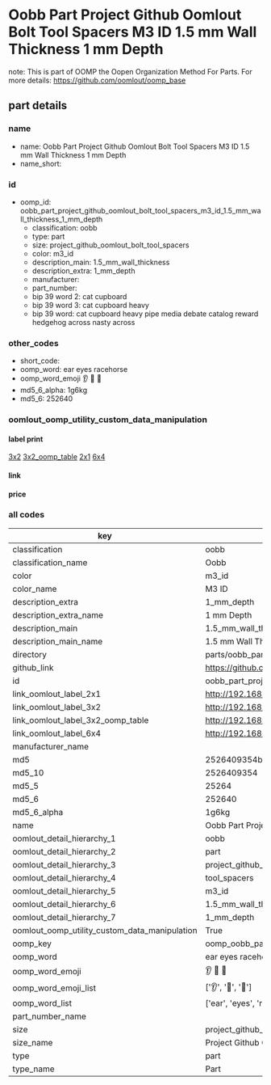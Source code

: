 # Oobb Part Project Github Oomlout Bolt Tool Spacers M3 ID 1.5 mm Wall Thickness 1 mm Depth  

note: This is part of OOMP the Oopen Organization Method For Parts. For more details: https://github.com/oomlout/oomp_base

##  part details
  







### name
* name: Oobb Part Project Github Oomlout Bolt Tool Spacers M3 ID 1.5 mm Wall Thickness 1 mm Depth
* name_short: 
### id
* oomp_id: oobb_part_project_github_oomlout_bolt_tool_spacers_m3_id_1.5_mm_wall_thickness_1_mm_depth
  * classification: oobb
  * type: part
  * size: project_github_oomlout_bolt_tool_spacers
  * color: m3_id
  * description_main: 1.5_mm_wall_thickness
  * description_extra: 1_mm_depth
  * manufacturer: 
  * part_number: 
  * bip 39 word 2: cat cupboard
  * bip 39 word 3: cat cupboard heavy
  * bip 39 word: cat cupboard heavy pipe media debate catalog reward hedgehog across nasty across

### other_codes
* short_code: 
* oomp_word: ear eyes racehorse
* oomp_word_emoji :ear: :eyes: :racehorse:
* md5_6_alpha: 1g6kg
* md5_6: 252640






### oomlout_oomp_utility_custom_data_manipulation
#### label print
[3x2](http://192.168.1.245:1112/?label=oomp%201g6kg)
[3x2_oomp_table](http://192.168.1.108:1112/?label=oomp%201g6kg)
[2x1](http://192.168.1.242:1112/?label=oomp%201g6kg)
[6x4](http://192.168.1.55:1112/?label=oomp%201g6kg)    

#### link

                              

#### price







### all codes 
| key | value |  
| --- | --- |  
| classification | oobb |  
| classification_name | Oobb |  
| color | m3_id |  
| color_name | M3 ID |  
| description_extra | 1_mm_depth |  
| description_extra_name | 1 mm Depth |  
| description_main | 1.5_mm_wall_thickness |  
| description_main_name | 1.5 mm Wall Thickness |  
| directory | parts/oobb_part_project_github_oomlout_bolt_tool_spacers_m3_id_1.5_mm_wall_thickness_1_mm_depth |  
| github_link | https://github.com/oomlout/oomlout_oomp_part_src/tree/main/parts/oobb_part_project_github_oomlout_bolt_tool_spacers_m3_id_1.5_mm_wall_thickness_1_mm_depth |  
| id | oobb_part_project_github_oomlout_bolt_tool_spacers_m3_id_1.5_mm_wall_thickness_1_mm_depth |  
| link_oomlout_label_2x1 | http://192.168.1.242:1112/?label=oomp%201g6kg |  
| link_oomlout_label_3x2 | http://192.168.1.245:1112/?label=oomp%201g6kg |  
| link_oomlout_label_3x2_oomp_table | http://192.168.1.108:1112/?label=oomp%201g6kg |  
| link_oomlout_label_6x4 | http://192.168.1.55:1112/?label=oomp%201g6kg |  
| manufacturer_name |  |  
| md5 | 2526409354b8a47ce1453a54d4cd711e |  
| md5_10 | 2526409354 |  
| md5_5 | 25264 |  
| md5_6 | 252640 |  
| md5_6_alpha | 1g6kg |  
| name | Oobb Part Project Github Oomlout Bolt Tool Spacers M3 ID 1.5 mm Wall Thickness 1 mm Depth |  
| oomlout_detail_hierarchy_1 | oobb |  
| oomlout_detail_hierarchy_2 | part |  
| oomlout_detail_hierarchy_3 | project_github_bolt |  
| oomlout_detail_hierarchy_4 | tool_spacers |  
| oomlout_detail_hierarchy_5 | m3_id |  
| oomlout_detail_hierarchy_6 | 1.5_mm_wall_thickness |  
| oomlout_detail_hierarchy_7 | 1_mm_depth |  
| oomlout_oomp_utility_custom_data_manipulation | True |  
| oomp_key | oomp_oobb_part_project_github_oomlout_bolt_tool_spacers_m3_id_1.5_mm_wall_thickness_1_mm_depth |  
| oomp_word | ear eyes racehorse |  
| oomp_word_emoji | :ear: :eyes: :racehorse: |  
| oomp_word_emoji_list | [':ear:', ':eyes:', ':racehorse:'] |  
| oomp_word_list | ['ear', 'eyes', 'racehorse'] |  
| part_number_name |  |  
| size | project_github_oomlout_bolt_tool_spacers |  
| size_name | Project Github Oomlout Bolt Tool Spacers |  
| type | part |  
| type_name | Part |  
